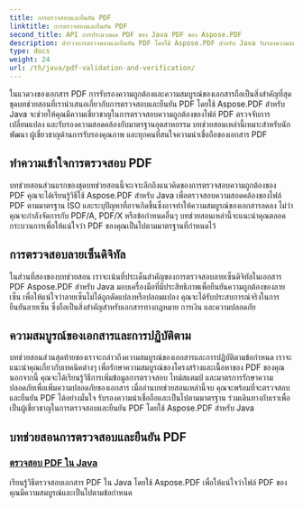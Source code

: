 ```yaml
---
title: การตรวจสอบและยืนยัน PDF
linktitle: การตรวจสอบและยืนยัน PDF
second_title: API การประมวลผล PDF ของ Java PDF ของ Aspose.PDF
description: สำรวจการตรวจสอบและยืนยัน PDF โดยใช้ Aspose.PDF สำหรับ Java รับรองความสมบูรณ์และการปฏิบัติตามข้อกำหนดของเอกสารในบทช่วยสอนที่ครอบคลุมของเรา
type: docs
weight: 24
url: /th/java/pdf-validation-and-verification/
---
```


ในแวดวงของเอกสาร PDF การรับรองความถูกต้องและความสมบูรณ์ของเอกสารถือเป็นสิ่งสำคัญที่สุด ชุดบทช่วยสอนที่เรานำเสนอเกี่ยวกับการตรวจสอบและยืนยัน PDF โดยใช้ Aspose.PDF สำหรับ Java จะช่วยให้คุณมีความเชี่ยวชาญในการตรวจสอบความถูกต้องของไฟล์ PDF ตรวจจับการเปลี่ยนแปลง และรับรองความสอดคล้องกับมาตรฐานอุตสาหกรรม บทช่วยสอนเหล่านี้เหมาะสำหรับนักพัฒนา ผู้เชี่ยวชาญด้านการรับรองคุณภาพ และทุกคนที่สนใจความน่าเชื่อถือของเอกสาร PDF

## ทำความเข้าใจการตรวจสอบ PDF

บทช่วยสอนส่วนแรกของชุดบทช่วยสอนนี้จะเจาะลึกถึงแนวคิดของการตรวจสอบความถูกต้องของ PDF คุณจะได้เรียนรู้วิธีใช้ Aspose.PDF สำหรับ Java เพื่อตรวจสอบความสอดคล้องของไฟล์ PDF ตามมาตรฐาน ISO และระบุปัญหาที่อาจเกิดขึ้นซึ่งอาจทำให้ความสมบูรณ์ของเอกสารลดลง ไม่ว่าคุณจะกำลังจัดการกับ PDF/A, PDF/X หรือข้อกำหนดอื่นๆ บทช่วยสอนเหล่านี้จะแนะนำคุณตลอดกระบวนการเพื่อให้แน่ใจว่า PDF ของคุณเป็นไปตามมาตรฐานที่กำหนดไว้

## การตรวจสอบลายเซ็นดิจิทัล

ในส่วนที่สองของบทช่วยสอน เราจะเน้นที่ประเด็นสำคัญของการตรวจสอบลายเซ็นดิจิทัลในเอกสาร PDF Aspose.PDF สำหรับ Java มอบเครื่องมือที่มีประสิทธิภาพเพื่อยืนยันความถูกต้องของลายเซ็น เพื่อให้แน่ใจว่าลายเซ็นไม่ได้ถูกดัดแปลงหรือปลอมแปลง คุณจะได้รับประสบการณ์จริงในการยืนยันลายเซ็น ซึ่งถือเป็นสิ่งสำคัญสำหรับเอกสารทางกฎหมาย การเงิน และความปลอดภัย

## ความสมบูรณ์ของเอกสารและการปฏิบัติตาม

บทช่วยสอนส่วนสุดท้ายของเราจะกล่าวถึงความสมบูรณ์ของเอกสารและการปฏิบัติตามข้อกำหนด เราจะแนะนำคุณเกี่ยวกับเทคนิคต่างๆ เพื่อรักษาความสมบูรณ์ของโครงสร้างและเนื้อหาของ PDF ของคุณ นอกจากนี้ คุณจะได้เรียนรู้วิธีการเพิ่มข้อมูลการตรวจสอบ ไทม์สแตมป์ และมาตรการรักษาความปลอดภัยเพื่อเพิ่มความปลอดภัยของเอกสาร เมื่ออ่านบทช่วยสอนเหล่านี้จบ คุณจะพร้อมที่จะตรวจสอบและยืนยัน PDF ได้อย่างมั่นใจ รับรองความน่าเชื่อถือและเป็นไปตามมาตรฐาน ร่วมเดินทางกับเราเพื่อเป็นผู้เชี่ยวชาญในการตรวจสอบและยืนยัน PDF โดยใช้ Aspose.PDF สำหรับ Java

## บทช่วยสอนการตรวจสอบและยืนยัน PDF
### [ตรวจสอบ PDF ใน Java](./validate-pdf-in-java/)
เรียนรู้วิธีตรวจสอบเอกสาร PDF ใน Java โดยใช้ Aspose.PDF เพื่อให้แน่ใจว่าไฟล์ PDF ของคุณมีความสมบูรณ์และเป็นไปตามข้อกำหนด